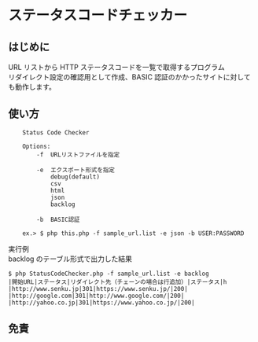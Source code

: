 # ステータスコードチェッカー

## はじめに

URL リストから HTTP ステータスコードを一覧で取得するプログラム  
リダイレクト設定の確認用として作成、BASIC 認証のかかったサイトに対しても動作します。

## 使い方

```shell
    Status Code Checker

    Options:
        -f  URLリストファイルを指定

        -e  エクスポート形式を指定
            debug(default)
            csv
            html
            json
            backlog

        -b  BASIC認証

    ex.> $ php this.php -f sample_url.list -e json -b USER:PASSWORD
```

実行例  
backlog のテーブル形式で出力した結果

```shell
$ php StatusCodeChecker.php -f sample_url.list -e backlog
|開始URL|ステータス|リダイレクト先（チェーンの場合は行追加）|ステータス|h
|http://www.senku.jp|301|https://www.senku.jp/|200|
|http://google.com|301|http://www.google.com/|200|
|http://yahoo.co.jp|301|https://www.yahoo.co.jp/|200|
```

## 免責
